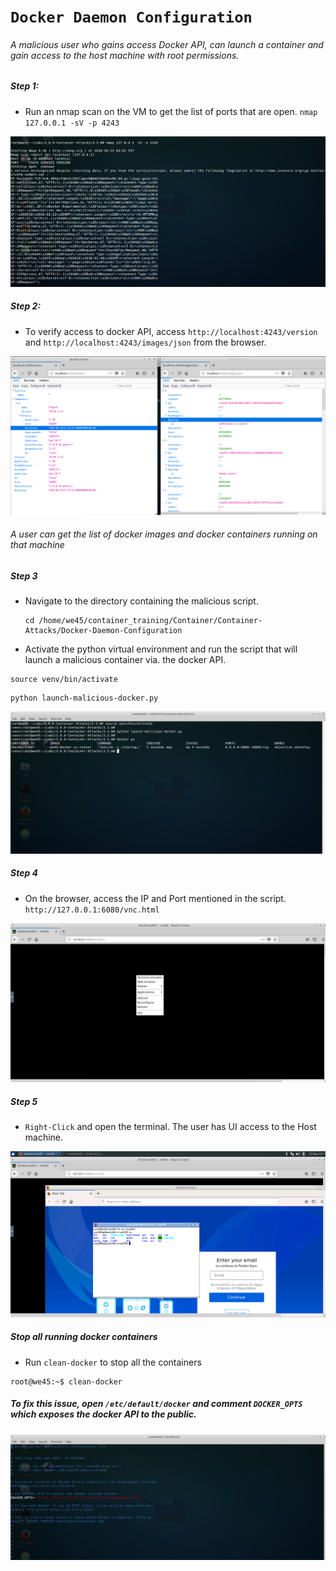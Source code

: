 # **`Docker Daemon Configuration`**

###### A malicious user who gains access Docker API, can launch a container and gain access to the host machine with root permissions.


##### Step 1:

* Run an nmap scan on the VM to get the list of ports that are open. `nmap 127.0.0.1 -sV -p 4243`

![](img/daemon-config-1.png)


##### Step 2: 

* To verify access to docker API, access `http://localhost:4243/version` and `http://localhost:4243/images/json` from the browser.
 
![](img/daemon-config-2.png)

###### A user can get the list of docker images and docker containers running on that machine

##### Step 3

* Navigate to the directory containing the malicious script.

    ```commandline
    cd /home/we45/container_training/Container/Container-Attacks/Docker-Daemon-Configuration
    ```

* Activate the python virtual environment and run the script that will launch a malicious container via. the docker API.

```commandline
source venv/bin/activate
```
    
```commandline
python launch-malicious-docker.py
```

![](img/daemon-config-3.png)


##### Step 4

* On the browser, access the IP and Port mentioned in the script. `http://127.0.0.1:6080/vnc.html`

![](img/daemon-config-4.png)


##### Step 5

* `Right-Click` and open the terminal. The user has UI access to the Host machine. 

![](img/daemon-config-5.png)


##### Stop all running docker containers

* Run `clean-docker` to stop all the containers

```commandline
root@we45:~$ clean-docker
```

##### To fix this issue, open `/etc/default/docker` and comment `DOCKER_OPTS` which exposes the docker API to the public.

![](img/daemon-config-6.png)

